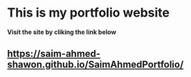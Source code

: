# This is my portfolio website

<b>Visit the site by cliking the link below</b>

## https://saim-ahmed-shawon.github.io/SaimAhmedPortfolio/
